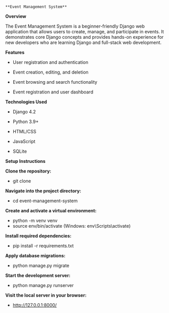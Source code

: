 `**Event Management System**`

**Overview**

The Event Management System is a beginner-friendly Django web application that allows users to create, manage, and participate in events. It demonstrates core Django concepts and provides hands-on experience for new developers who are learning Django and full-stack web development.

**Features**

- User registration and authentication

- Event creation, editing, and deletion

- Event browsing and search functionality

- Event registration and user dashboard

**Technologies Used**

- Django 4.2

- Python 3.9+

- HTML/CSS

- JavaScript

- SQLite 

  

**Setup Instructions**

**Clone the repository:**

- git clone <repo-url>

**Navigate into the project directory:**

- cd event-management-system

**Create and activate a virtual environment:**

- python -m venv venv
- source env/bin/activate (Windows: env\Scripts\activate)

**Install required dependencies:**

- pip install -r requirements.txt

**Apply database migrations:**

- python manage.py migrate

**Start the development server:**

- python manage.py runserver

**Visit the local server in your browser:**

- http://127.0.0.1:8000/


